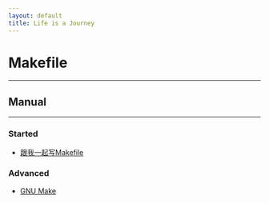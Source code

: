 ```yaml
---
layout: default
title: Life is a Journey
---
```


# Makefile
---
## Manual
---
### Started
* [跟我一起写Makefile](./%E8%B7%9F%E6%88%91%E4%B8%80%E8%B5%B7%E5%86%99Makefile.pdf)

### Advanced
* [GNU Make](./GNU%20Make.pdf)